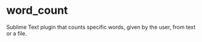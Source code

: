 # word_count
 Sublime Text plugin that counts specific words, given by the user, from text or a file.

